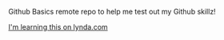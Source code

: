 Github Basics
remote repo to help me test out my Github skillz!

[I'm learning this on lynda.com](http://www.lynda.com)
